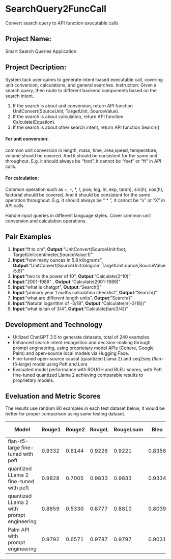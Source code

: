 # SearchQuery2FuncCall
Convert search query to API function executable calls

## Project Name: 
Smart Search Queries Application

## Project Decription:
System tack  user quires to generate intent-based executable call, covering unit conversion, calculations, and general searches. 
Instruction: Given a search query, then route to different backend components based on the search intent.
1. If the search is about unit conversion, return API function UnitConvert(SourceUnit, TargetUnit, SourceValue).
2. If the search is about calculation, return API function Calculate(Equation).
3. If the search is about other search intent, return API function Search().

#### For unit conversion:
common unit conversion in length, mass, time, area,speed, temperature, volume should be covered. And it should be consistent for the same unit throughout. E.g. it should always be “foot”, it cannot be “feet” or “ft” in API calls.

#### For calculation:
Common operation such as +, -, *, /, pow, log, ln, exp, tan(h), sin(h), cos(h), factorial should be covered. And it should be consistent for the same operation throughout. E.g. it should always be “ * ”, it cannot be “x” or “X” in API calls.

Handle input queries in different language styles. Cover common unit conversion and calculation operations.

## Pair Examples
1. **Input**:“ft to cm”, **Output**:“UnitConvert(SourceUnit:foot, TargetUnit:centimeter,SourceValue:1)”
2. **Input**:“how many ounces in 5.8 kilograms”, **Output**:“UnitConvert(SourceUnit:kilogram,TargetUnit:ounce,SourceValue:5.8)”
3. **Input**:“two to the power of 10”, **Output**:“Calculate(2^10)”
4. **Input**:“2001-1989” , **Output**:“Calculate(2001-1989)”
5. **Input**:“what is chatgpt”, **Output**:“Search()”
6. **Input**:“primary year 1 maths calculation checklist”, **Output**:“Search()”
7. **Input**:“what are different length units”, **Output**:“Search()”
8. **Input**:“Natural logarithm of -3/18”, **Output**:“Calculate(ln(-3/18))”
9. **Input**:“what is tan of 3/4”, **Output**:“Calculate(tan(3/4))”


## Development and Technology
* Utilized ChatGPT 3.5 to generate datasets, total of 240 examples.
* Enhanced search intent recognition and decision-making through prompt engineering, using proprietary model APIs (Cohere, Google Palm) and open-source local models via Hugging Face.
* Fine-tuned open-source causal (quantized Llama 2) and seq2seq (flan-t5-large) model using Peft and Lora
* Evaluated model performance with ROUGH and BLEU scores, with Peft fine-tuned quantized Llama 2 achieving comparable results to proprietary models.

## Eveluation and Metric Scores
The results use random 80 examples in each test dataset below, it would be better for proper comparison using same testing dataset. 

| Model                                     | Rouge1       | Rouge2       | RougeL       | RougeLsum    | Bleu        | Precisions                              | Brevity Penalty | Length Ratio | Translation Length | Reference Length |
|------------------------------------------|--------------|--------------|--------------|--------------|------------|----------------------------------------|-----------------|--------------|--------------------|------------------|
| flan-t5-large fine-tuned with peft       | 0.9332       | 0.6144       | 0.9226       | 0.9221       | 0.8358     | [0.9396, 0.8900, 0.8347, 0.7749]       | 0.9746          | 0.9750       | 662                | 679              |
| quantized LLama 2 fine-tuned with peft   | 0.9828       | 0.7005       | 0.9833       | 0.9833       | 0.9334     | [0.9898, 0.9752, 0.9580, 0.9392]       | 0.9669          | 0.9675       | 684                | 707              |
| quantized LLama 2 with prompt engineering| 0.8859       | 0.5330       | 0.8777       | 0.8810       | 0.8039     | [0.9368, 0.8771, 0.8297, 0.7942]       | 0.9372          | 0.9391       | 617                | 657              |
| Palm API with prompt engineering         | 0.9792       | 0.6571       | 0.9787       | 0.9797       | 0.9031     | [0.9669, 0.9402, 0.9050, 0.8588]       | 0.9851          | 0.9852       | 665                | 675              |

